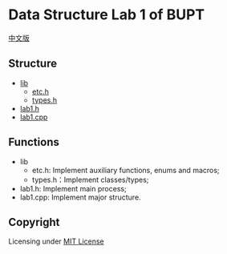 # Data Structure Lab 1 of BUPT

[中文版](./README_CN.md)

## Structure

- [lib](./lib/)
    - [etc.h](./lib/etc.h)
    - [types.h](./lib/types.h)
- [lab1.h](./lab1.h)
- [lab1.cpp](./lab1.cpp)

## Functions

- lib
    - etc.h: Implement auxiliary functions, enums and macros;
    - types.h：Implement classes/types;
- lab1.h: Implement main process;
- lab1.cpp: Implement major structure.

## Copyright

Licensing under [MIT License](../LICENSE)